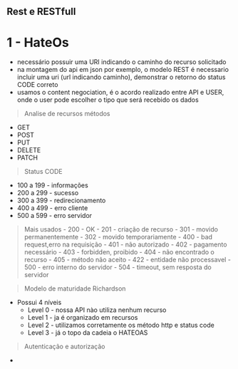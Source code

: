 ## Rest e RESTfull

# 1 - HateOs
  - necessário possuir uma URI indicando o caminho do recurso solicitado
  - na montagem do api em json por exemplo, o modelo REST é necessario incluir uma uri (url indicando caminho), demonstrar o retorno do status CODE correto
  - usamos o content negociation, é o acordo realizado entre API e USER, onde o user pode escolher o tipo que será recebido os dados


> Analise de recursos
  > métodos
  - GET
  - POST
  - PUT
  - DELETE
  - PATCH

> Status CODE
  - 100 a 199 - informações
  - 200 a 299 - sucesso
  - 300 a 399 - redirecionamento
  - 400 a 499 - erro cliente
  - 500 a 599 - erro servidor

  > Mais usados
    - 200 - OK
    - 201 - criação de recurso
    - 301 - movido permanentemente
    - 302 - movido temporariamente
    - 400 - bad request,erro na requisição
    - 401 - não autorizado
    - 402 - pagamento necessário
    - 403 - forbidden, proibido
    - 404 - não encontrado o recurso
    - 405 - método não aceito
    - 422 - entidade não processavel
    - 500 - erro interno do servidor
    - 504 - timeout, sem resposta do servidor

> Modelo de maturidade Richardson
  - Possui 4 níveis
    - Level 0 - nossa API nào utiliza nenhum recurso
    - Level 1 - ja é organizado em recursos
    - Level 2 - utilizamos corretamente os método http e status code
    - Level 3 - já o topo da cadeia o HATEOAS

> Autenticação e autorização
  -